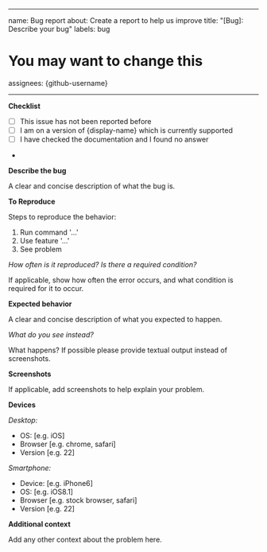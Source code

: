 <!--
Hey there!
==========

Thanks for checking this out. If you find this helpful, please leave a star!
If you have any suggestions, feel free to open a pull request or an issue.

To make life easier, do a quick search-and-replace for:
{display-name}: The project's display name (ex. Angular)
{github-username}: The username under which the repo is (ex. angular)
Keep a lookout for text in curly braces.
-->
---
name: Bug report
about: Create a report to help us improve
title: "[Bug]: Describe your bug"
labels: bug
# You may want to change this
assignees: {github-username}

---

**Checklist**

- [ ] This issue has not been reported before
- [ ] I am on a version of {display-name} which is currently supported
      <!-- Maybe link to supported versions? -->
- [ ] I have checked the documentation and I found no answer
-
<!--
Extras:

- [ ] I have read the debugging guide
If your program creates file, etc:
- [ ] I have the required permissions
For multi repo projects:
- [ ] I'm reporting the issue to the correct repository
-->

**Describe the bug**

A clear and concise description of what the bug is.

**To Reproduce**

Steps to reproduce the behavior:

1. Run command '...'
2. Use feature '...'
3. See problem

_How often is it reproduced? Is there a required condition?_

If applicable, show how often the error occurs, and what condition is required
for it to occur.

**Expected behavior**

A clear and concise description of what you expected to happen.

_What do you see instead?_

What happens? If possible please provide textual output instead of screenshots.

**Screenshots**

If applicable, add screenshots to help explain your problem.

**Devices**

_Desktop:_

- OS: [e.g. iOS]
- Browser [e.g. chrome, safari]
- Version [e.g. 22]

_Smartphone:_

- Device: [e.g. iPhone6]
- OS: [e.g. iOS8.1]
- Browser [e.g. stock browser, safari]
- Version [e.g. 22]

**Additional context**

Add any other context about the problem here.
